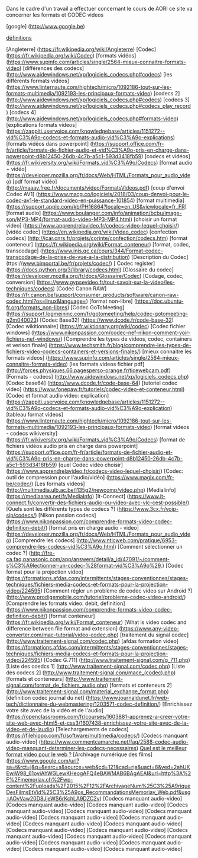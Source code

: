 Dans le cadre d'un travail a effectuer concernant le cours de AORI ce site va concerner les formats et CODEC videos


[google] (http://www.google.be) 

[définitions](definitions.md) 

[Angleterre] (https://fr.wikipedia.org/wiki/Angleterre)
[Codec] (https://fr.wikipedia.org/wiki/Codec)
[formats vidéos] (https://www.supinfo.com/articles/single/2564-mieux-connaitre-formats-video)
[différences des codecs] (http://www.aidewindows.net/xp/logiciels_codecs.php#codecs)
[les différents formats vidéos] (https://www.linternaute.com/hightech/micro/1092186-tout-sur-les-formats-multimedia/1092193-les-principaux-formats-video)
[codecs 2] (http://www.aidewindows.net/xp/logiciels_codecs.php#codecs)
[codecs 3] (http://www.aidewindows.net/xp/logiciels_codecs.php#codecs_play_record)
[codecs 4] (http://www.aidewindows.net/xp/logiciels_codecs.php#formats-video)
[explications formats videos] (https://zappiti.uservoice.com/knowledgebase/articles/1151272--vid%C3%A9o-codecs-et-formats-audio-vid%C3%A9o-explications)
[formats vidéos dans powerpoint] (https://support.office.com/fr-fr/article/formats-de-fichier-audio-et-vid%C3%A9o-pris-en-charge-dans-powerpoint-d8b12450-26db-4c7b-a5c1-593d3418fb59)
[codecs et vidéos] (https://fr.wikiversity.org/wiki/Formats_vid%C3%A9o/Codecs)
[format audio + vidéo] (https://developer.mozilla.org/fr/docs/Web/HTML/Formats_pour_audio_video)
[pdf format vidéo] (http://maaav.free.fr/documents/video/FormatsVideos.pdf)
[coup d'envoi Codec AV1] (https://www.macg.co/logiciels/2018/03/coup-denvoi-pour-le-codec-av1-le-standard-video-en-puissance-101854)
[format multimedia] (https://support.apple.com/kb/PH16864?locale=en_US&viewlocale=fr_FR)
[format audio] (https://www.boulanger.com/info/animation/bcbu/image-son/MP3-MP4/format-audio-video-MP3-MP4.html)
[choisir un format video] (https://www.apprendrelavideo.fr/codecs-video-lequel-choisir/)
[vidéo codec] (https://en.wikipedia.org/wiki/Video_codec)
[confection codecs] (http://icar.cnrs.fr/projets/corinte/confection/codecs.htm)
[format conteneur] (https://fr.wikipedia.org/wiki/Format_conteneur)
[format, codec, transcodage] (https://www.inis.qc.ca/cours/344/Format-codec-transcodage-de-la-prise-de-vue-a-la-distribution)
[Description du Codec] (ttps://www.bimportal.be/fr/projets/codec/)
[ Codec register] (https://docs.python.org/3/library/codecs.html)
[Glossaire du codec] (https://developer.mozilla.org/fr/docs/Glossaire/Codec)
[Codage, codec, conversion] (https://www.gypsevideo.fr/tout-savoir-sur-la-video/les-techniques/codecs)
[Codec Canon RAW] (https://fr.canon.be/support/consumer_products/software/canon-raw-codec.html?os=linux&language=)
[format non-libre] (https://doc.ubuntu-fr.org/formats_non-libres)
[Codec GoToMeeting] (https://support.logmeininc.com/fr/gotomeeting/help/codec-gotomeeting-g2m040023)
[Codec Base32] (https://www.dcode.fr/code-base-32)
[Codec wikitionnaire] (https://fr.wiktionary.org/wiki/codec)
[Codec fichier windows] (https://www.nikonpassion.com/codec-nef-nikon-comment-voir-fichiers-nef-windows/)
[Comprendre les types de videos, codec, containers et verison finale] (https://www.techsmith.fr/blog/comprendre-les-types-de-fichiers-video-codecs-containers-et-versions-finales/)
[mieux connaitre les formats videos] (https://www.supinfo.com/articles/single/2564-mieux-connaitre-formats-video)
[les formats videos fichier pdf] (http://forces.physiques.66.pagesperso-orange.fr/ticewebcam.pdf)
[Formats - codecs] (http://www.aidewindows.net/xp/logiciels_codecs.php)
[Codec base64] (https://www.dcode.fr/code-base-64)
[tutoriel codec video] (https://www.fonepaw.fr/tutoriels/codec-video-et-conteneur.html)
[Codec et format audio video: explication] (https://zappiti.uservoice.com/knowledgebase/articles/1151272--vid%C3%A9o-codecs-et-formats-audio-vid%C3%A9o-explication)
[tableau format videos] (https://www.linternaute.com/hightech/micro/1092186-tout-sur-les-formats-multimedia/1092193-les-principaux-formats-video)
[format videos - codecs wikiversity] (https://fr.wikiversity.org/wiki/Formats_vid%C3%A9o/Codecs)
[format de fichiers vidéos audio pris en charge dans powerpoint] (https://support.office.com/fr-fr/article/formats-de-fichier-audio-et-vid%C3%A9o-pris-en-charge-dans-powerpoint-d8b12450-26db-4c7b-a5c1-593d3418fb59)
[quel Codec vidéo choisir] (https://www.apprendrelavideo.fr/codecs-video-lequel-choisir/)
[Codec: outil de compression pour l'audio/vidéo] (https://www.magix.com/fr-be/codec/)
[Les formats vidéos] (http://multimedia.ulb.ac.be/i135g2/newcomp/video.php)
[Medialinfo] (https://mediaarea.net/fr/MediaInfo)
[It-Connect] (https://www.it-connect.fr/convertir-des-fichiers-audio-ou-video-avec-vlc-cest-possible/)
[Quels sont les différents types de codecs ?] (https://www.3cx.fr/voip-sip/codecs/)
[Nikon passion codecs] (https://www.nikonpassion.com/comprendre-formats-video-codec-definition-debit/)
[format pris en charge audio - video] (https://developer.mozilla.org/fr/docs/Web/HTML/Formats_pour_audio_video)
[Comprendre les codecs] (http://www.nticweb.com/pratique/6953-comprendre-les-codecs-vid%C3%A9o.html)
[Comment sélectionner un codec ?] (http://fre-ca.faq.panasonic.com/app/answers/detail/a_id/47091/~/comment-s%C3%A9lectionner-un-codec-%28format-vid%C3%A9o%29.)
[Codec format pour la projection video] (https://formations.afdas.com/intermittents/stages-conventionnes/stages-techniques/fichiers-media-codecs-et-formats-pour-la-projection-video/224595)
[Comment régler un problème de codec video sur Android ?] (http://www.prodigemobile.com/tutoriel/probleme-codec-video-android/)
[Comprendre les formats video: debit, definition] (https://www.nikonpassion.com/comprendre-formats-video-codec-definition-debit/)
[format conteneur] (https://fr.wikipedia.org/wiki/Format_conteneur)
[What is video codec and difference between file format and extension] (https://www.any-video-converter.com/mac-tutorial/video-codec.php)
[traitement du signal codec] (http://www.traitement-signal.com/codec.php)
[afdas formation video] (https://formations.afdas.com/intermittents/stages-conventionnes/stages-techniques/fichiers-media-codecs-et-formats-pour-la-projection-video/224595)
[Codec G.711] (http://www.traitement-signal.com/g_711.php)
[Liste des coedcs 1]  (http://www.traitement-signal.com/codec.php)
[Liste des codecs 2] (http://www.traitement-signal.com/mace_(codec).php)
[formats et conteneurs] (http://www.traitement-signal.com/format_de_fichiers_audio.php)
[formats et conteneurs 2] (http://www.traitement-signal.com/material_exchange_format.php)
[definition codec journal du net] (https://www.journaldunet.fr/web-tech/dictionnaire-du-webmastering/1203571-codec-definition/)
[Enrichissez votre site avec de la vidéo et de l'audio] (https://openclassrooms.com/fr/courses/1603881-apprenez-a-creer-votre-site-web-avec-html5-et-css3/1607438-enrichissez-votre-site-avec-de-la-video-et-de-laudio)
[Telechargements de codecs] (https://filehippo.com/fr/software/multimedia/codecs/)
[Codecs manquant audio-video] (https://www.commentcamarche.net/faq/2588-codec-audio-video-manquant-determiner-les-codecs-necessaires)
[Quel est le meilleur format video pour le web ?](https://www.kalyzee.com/quel-meilleur-format-video-web/)
[Archivage numérique des films]  (https://www.google.com/url?sa=t&rct=j&q=&esrc=s&source=web&cd=121&cad=rja&uact=8&ved=2ahUKEwiW98_61oviAhWGLewKHeogAFQ4eBAWMAB6BAgAEAI&url=http%3A%2F%2Fmemoriav.ch%2Fwp-content%2Fuploads%2F2015%2F12%2FArchivageNum%25C3%25A9riqueDesFilmsEtVid%25C3%25A9os_RecommandationsMemoriav_Web.pdf&usg=AOvVaw20D8JjeWS6rKchLA9DZC2v)
[Codecs manquant audio-video]
[Codecs manquant audio-video]
[Codecs manquant audio-video]
[Codecs manquant audio-video]
[Codecs manquant audio-video]
[Codecs manquant audio-video]
[Codecs manquant audio-video]
[Codecs manquant audio-video]
[Codecs manquant audio-video]
[Codecs manquant audio-video]
[Codecs manquant audio-video]
[Codecs manquant audio-video]
[Codecs manquant audio-video]
[Codecs manquant audio-video]
[Codecs manquant audio-video]
[Codecs manquant audio-video]
[Codecs manquant audio-video]
[Codecs manquant audio-video]
[Codecs manquant audio-video]


















